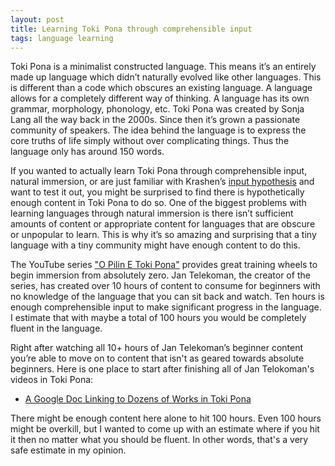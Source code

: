 ```yaml
---
layout: post
title: Learning Toki Pona through comprehensible input 
tags: language learning
---
```


Toki Pona is a minimalist constructed language. This means it’s an entirely made up language which didn’t naturally evolved like other languages. This is different than a code which obscures an existing language. A language allows for a completely different way of thinking. A language has its own grammar, morphology, phonology, etc. Toki Pona was created by Sonja Lang all the way back in the 2000s. Since then it’s grown a passionate community of speakers. The idea behind the language is to express the core truths of life simply without over complicating things. Thus the language only has around 150 words. 

If you wanted to actually learn Toki Pona through comprehensible input, natural immersion, or are just familiar with Krashen’s [input hypothesis](https://en.wikipedia.org/wiki/Input_hypothesis) and want to test it out, you might be surprised to find there is hypothetically enough content in Toki Pona to do so. One of the biggest problems with learning languages through natural immersion is there isn’t sufficient amounts of content or appropriate content for languages that are obscure or unpopular to learn. This is why it’s so amazing and surprising that a tiny language with a tiny community might have enough content to do this. 

The YouTube series ["O Pilin E Toki Pona"](https://www.youtube.com/playlist?list=PLwYL9_SRAk8EXSZPSTm9lm2kD_Z1RzUgm) provides great training wheels to begin immersion from absolutely zero. Jan Telekoman, the creator of the series, has created over 10 hours of content to consume for beginners with no knowledge of the language that you can sit back and watch. Ten hours is enough comprehensible input to make significant progress in the language. I estimate that with maybe a total of 100 hours you would be completely fluent in the language. 

Right after watching all 10+ hours of Jan Telekoman’s beginner content you’re able to move on to content that isn't as geared towards absolute beginners. Here is one place to start after finishing all of Jan Telokoman's videos in Toki Pona:
- [A Google Doc Linking to Dozens of Works in Toki Pona](https://docs.google.com/document/d/1IdMucmhPCzvoUF94Gp25XCwocWOl4PfQ_wfOkiU8cu8/edit?tab=t.0#heading=h.4gnfp2nyinde)

There might be enough content here alone to hit 100 hours. Even 100 hours might be overkill, but I wanted to come up with an estimate where if you hit it then no matter what you should be fluent. In other words, that's a very safe estimate in my opinion.

